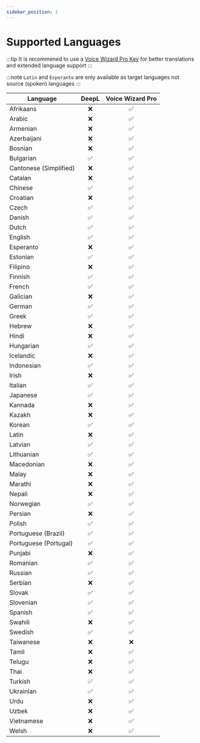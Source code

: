 ```yaml
---
sidebar_position: 1
---
```

# Supported Languages

:::tip
It is recommened to use a [Voice Wizard Pro Key](/docs/VoiceWizardPro/GetVoiceWizardPro) for better translations and extended language support
:::



:::note 
``Latin`` and ``Esperanto`` are only available as target languages not source (spoken) languages
:::

| Language             | DeepL   | Voice Wizard Pro |
|----------------------|:-------:|:------:|
| Afrikaans            | ❌       | ✅     |
| Arabic               | ❌       | ✅     |
| Armenian             | ❌       | ✅     |
| Azerbaijani          | ❌       | ✅     |
| Bosnian              | ❌       | ✅     |
| Bulgarian            | ✅       | ✅     |
| Cantonese (Simplified) | ❌    | ✅     |
| Catalan              | ❌       | ✅     |
| Chinese              | ✅       | ✅     |
| Croatian             | ❌       | ✅     |
| Czech                | ✅       | ✅     |
| Danish               | ✅       | ✅     |
| Dutch                | ✅       | ✅     |
| English              | ✅       | ✅     |
| Esperanto            | ❌       | ✅     |
| Estonian             | ✅       | ✅     |
| Filipino             | ❌       | ✅     |
| Finnish              | ✅       | ✅     |
| French               | ✅       | ✅     |
| Galician             | ❌       | ✅     |
| German               | ✅       | ✅     |
| Greek                | ✅       | ✅     |
| Hebrew               | ❌       | ✅     |
| Hindi                | ❌       | ✅     |
| Hungarian            | ✅       | ✅     |
| Icelandic            | ❌       | ✅     |
| Indonesian           | ✅       | ✅     |
| Irish                | ❌       | ✅     |
| Italian              | ✅       | ✅     |
| Japanese             | ✅       | ✅     |
| Kannada              | ❌       | ✅     |
| Kazakh               | ❌       | ✅     |
| Korean               | ✅       | ✅     |
| Latin                | ❌       | ✅     |
| Latvian              | ✅       | ✅     |
| Lithuanian           | ✅       | ✅     |
| Macedonian           | ❌       | ✅     |
| Malay                | ❌       | ✅     |
| Marathi              | ❌       | ✅     |
| Nepali               | ❌       | ✅     |
| Norwegian            | ✅       | ✅     |
| Persian              | ❌       | ✅     |
| Polish               | ✅       | ✅     |
| Portuguese (Brazil)  | ✅       | ✅     |
| Portuguese (Portugal)| ✅       | ✅     |
| Punjabi              | ❌       | ✅     |
| Romanian             | ✅       | ✅     |
| Russian              | ✅       | ✅     |
| Serbian              | ❌       | ✅     |
| Slovak               | ✅       | ✅     |
| Slovenian            | ✅       | ✅     |
| Spanish              | ✅       | ✅     |
| Swahili              | ❌       | ✅     |
| Swedish              | ✅       | ✅     |
| Taiwanese            | ❌       |  ❌    |
| Tamil                | ❌       | ✅     |
| Telugu               | ❌       | ✅     |
| Thai                 | ❌       | ✅     |
| Turkish              | ✅       | ✅     |
| Ukrainian            | ✅       | ✅     |
| Urdu                 | ❌       | ✅     |
| Uzbek                | ❌       | ✅     |
| Vietnamese           | ❌       | ✅     |
| Welsh                | ❌       | ✅     |
